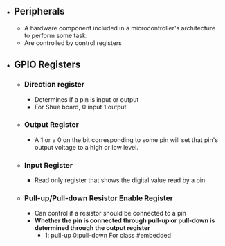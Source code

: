 - ## Peripherals
	- A hardware component included in a microcontroller's architecture to perform some task.
	- Are controlled by control registers
- ## GPIO Registers
	- ### Direction register
		- Determines if a pin is input or output
		- For Shue board, 0:input 1:output
	- ### Output Register
		- A 1 or a 0 on the bit corresponding to some pin will set that pin's output voltage to a high or low level.
	- ### Input Register
		- Read only register that shows the digital value read by a pin
	- ### Pull-up/Pull-down Resistor Enable Register
		- Can control if a resistor should be connected to a pin
		- **Whether the pin is connected through pull-up or pull-down is determined through the output register**
			- 1: pull-up 0:pull-down
For class #embedded